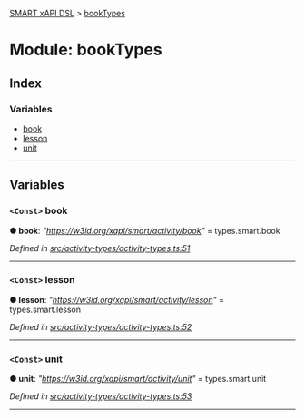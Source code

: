 [SMART xAPI DSL](../README.md) > [bookTypes](../modules/booktypes.md)

# Module: bookTypes

## Index

### Variables

* [book](booktypes.md#book)
* [lesson](booktypes.md#lesson)
* [unit](booktypes.md#unit)

---

## Variables

<a id="book"></a>

### `<Const>` book

**● book**: *"https://w3id.org/xapi/smart/activity/book"* =  types.smart.book

*Defined in [src/activity-types/activity-types.ts:51](https://github.com/Gradiant/smart-xapi-dsl/blob/master/src/activity-types/activity-types.ts#L51)*

___
<a id="lesson"></a>

### `<Const>` lesson

**● lesson**: *"https://w3id.org/xapi/smart/activity/lesson"* =  types.smart.lesson

*Defined in [src/activity-types/activity-types.ts:52](https://github.com/Gradiant/smart-xapi-dsl/blob/master/src/activity-types/activity-types.ts#L52)*

___
<a id="unit"></a>

### `<Const>` unit

**● unit**: *"https://w3id.org/xapi/smart/activity/unit"* =  types.smart.unit

*Defined in [src/activity-types/activity-types.ts:53](https://github.com/Gradiant/smart-xapi-dsl/blob/master/src/activity-types/activity-types.ts#L53)*

___

